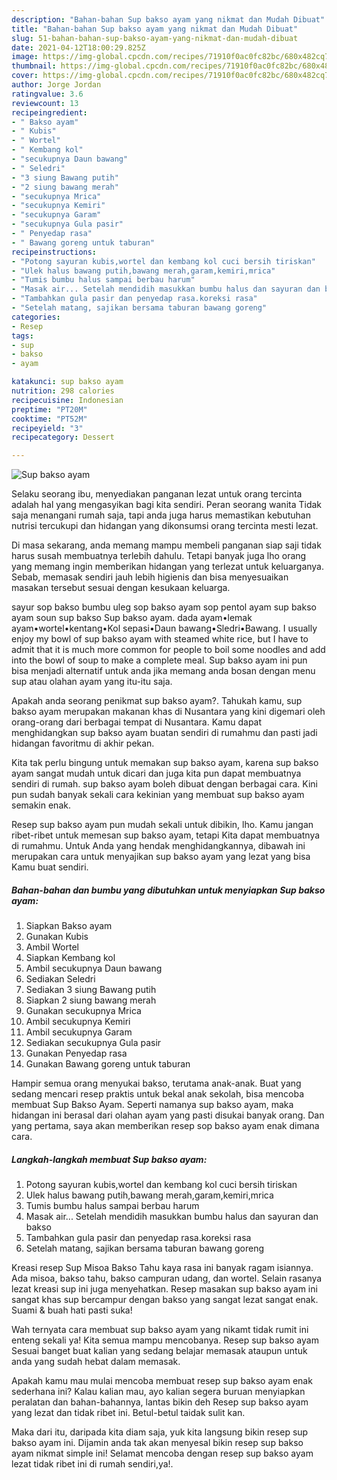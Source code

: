 ```yaml
---
description: "Bahan-bahan Sup bakso ayam yang nikmat dan Mudah Dibuat"
title: "Bahan-bahan Sup bakso ayam yang nikmat dan Mudah Dibuat"
slug: 51-bahan-bahan-sup-bakso-ayam-yang-nikmat-dan-mudah-dibuat
date: 2021-04-12T18:00:29.825Z
image: https://img-global.cpcdn.com/recipes/71910f0ac0fc82bc/680x482cq70/sup-bakso-ayam-foto-resep-utama.jpg
thumbnail: https://img-global.cpcdn.com/recipes/71910f0ac0fc82bc/680x482cq70/sup-bakso-ayam-foto-resep-utama.jpg
cover: https://img-global.cpcdn.com/recipes/71910f0ac0fc82bc/680x482cq70/sup-bakso-ayam-foto-resep-utama.jpg
author: Jorge Jordan
ratingvalue: 3.6
reviewcount: 13
recipeingredient:
- " Bakso ayam"
- " Kubis"
- " Wortel"
- " Kembang kol"
- "secukupnya Daun bawang"
- " Seledri"
- "3 siung Bawang putih"
- "2 siung bawang merah"
- "secukupnya Mrica"
- "secukupnya Kemiri"
- "secukupnya Garam"
- "secukupnya Gula pasir"
- " Penyedap rasa"
- " Bawang goreng untuk taburan"
recipeinstructions:
- "Potong sayuran kubis,wortel dan kembang kol cuci bersih tiriskan"
- "Ulek halus bawang putih,bawang merah,garam,kemiri,mrica"
- "Tumis bumbu halus sampai berbau harum"
- "Masak air... Setelah mendidih masukkan bumbu halus dan sayuran dan bakso"
- "Tambahkan gula pasir dan penyedap rasa.koreksi rasa"
- "Setelah matang, sajikan bersama taburan bawang goreng"
categories:
- Resep
tags:
- sup
- bakso
- ayam

katakunci: sup bakso ayam 
nutrition: 298 calories
recipecuisine: Indonesian
preptime: "PT20M"
cooktime: "PT52M"
recipeyield: "3"
recipecategory: Dessert

---
```



![Sup bakso ayam](https://img-global.cpcdn.com/recipes/71910f0ac0fc82bc/680x482cq70/sup-bakso-ayam-foto-resep-utama.jpg)

Selaku seorang ibu, menyediakan panganan lezat untuk orang tercinta adalah hal yang mengasyikan bagi kita sendiri. Peran seorang  wanita Tidak saja menangani rumah saja, tapi anda juga harus memastikan kebutuhan nutrisi tercukupi dan hidangan yang dikonsumsi orang tercinta mesti lezat.

Di masa  sekarang, anda memang mampu membeli panganan siap saji tidak harus susah membuatnya terlebih dahulu. Tetapi banyak juga lho orang yang memang ingin memberikan hidangan yang terlezat untuk keluarganya. Sebab, memasak sendiri jauh lebih higienis dan bisa menyesuaikan masakan tersebut sesuai dengan kesukaan keluarga. 

sayur sop bakso bumbu uleg sop bakso ayam sop pentol ayam sup bakso ayam soun sup bakso Sup bakso ayam. dada ayam•lemak ayam•wortel•kentang•Kol sepasi•Daun bawang•Sledri•Bawang. I usually enjoy my bowl of sup bakso ayam with steamed white rice, but I have to admit that it is much more common for people to boil some noodles and add into the bowl of soup to make a complete meal. Sup bakso ayam ini pun bisa menjadi alternatif untuk anda jika memang anda bosan dengan menu sup atau olahan ayam yang itu-itu saja.

Apakah anda seorang penikmat sup bakso ayam?. Tahukah kamu, sup bakso ayam merupakan makanan khas di Nusantara yang kini digemari oleh orang-orang dari berbagai tempat di Nusantara. Kamu dapat menghidangkan sup bakso ayam buatan sendiri di rumahmu dan pasti jadi hidangan favoritmu di akhir pekan.

Kita tak perlu bingung untuk memakan sup bakso ayam, karena sup bakso ayam sangat mudah untuk dicari dan juga kita pun dapat membuatnya sendiri di rumah. sup bakso ayam boleh dibuat dengan berbagai cara. Kini pun sudah banyak sekali cara kekinian yang membuat sup bakso ayam semakin enak.

Resep sup bakso ayam pun mudah sekali untuk dibikin, lho. Kamu jangan ribet-ribet untuk memesan sup bakso ayam, tetapi Kita dapat membuatnya di rumahmu. Untuk Anda yang hendak menghidangkannya, dibawah ini merupakan cara untuk menyajikan sup bakso ayam yang lezat yang bisa Kamu buat sendiri.

<!--inarticleads1-->

##### Bahan-bahan dan bumbu yang dibutuhkan untuk menyiapkan Sup bakso ayam:

1. Siapkan  Bakso ayam
1. Gunakan  Kubis
1. Ambil  Wortel
1. Siapkan  Kembang kol
1. Ambil secukupnya Daun bawang
1. Sediakan  Seledri
1. Sediakan 3 siung Bawang putih
1. Siapkan 2 siung bawang merah
1. Gunakan secukupnya Mrica
1. Ambil secukupnya Kemiri
1. Ambil secukupnya Garam
1. Sediakan secukupnya Gula pasir
1. Gunakan  Penyedap rasa
1. Gunakan  Bawang goreng untuk taburan


Hampir semua orang menyukai bakso, terutama anak-anak. Buat yang sedang mencari resep praktis untuk bekal anak sekolah, bisa mencoba membuat Sup Bakso Ayam. Seperti namanya sup bakso ayam, maka hidangan ini berasal dari olahan ayam yang pasti disukai banyak orang. Dan yang pertama, saya akan memberikan resep sop bakso ayam enak dimana cara. 

<!--inarticleads2-->

##### Langkah-langkah membuat Sup bakso ayam:

1. Potong sayuran kubis,wortel dan kembang kol cuci bersih tiriskan
1. Ulek halus bawang putih,bawang merah,garam,kemiri,mrica
1. Tumis bumbu halus sampai berbau harum
1. Masak air... Setelah mendidih masukkan bumbu halus dan sayuran dan bakso
1. Tambahkan gula pasir dan penyedap rasa.koreksi rasa
1. Setelah matang, sajikan bersama taburan bawang goreng


Kreasi resep Sup Misoa Bakso Tahu kaya rasa ini banyak ragam isiannya. Ada misoa, bakso tahu, bakso campuran udang, dan wortel. Selain rasanya lezat kreasi sup ini juga menyehatkan. Resep masakan sup bakso ayam ini sangat khas sup bercampur dengan bakso yang sangat lezat sangat enak. Suami &amp; buah hati pasti suka! 

Wah ternyata cara membuat sup bakso ayam yang nikamt tidak rumit ini enteng sekali ya! Kita semua mampu mencobanya. Resep sup bakso ayam Sesuai banget buat kalian yang sedang belajar memasak ataupun untuk anda yang sudah hebat dalam memasak.

Apakah kamu mau mulai mencoba membuat resep sup bakso ayam enak sederhana ini? Kalau kalian mau, ayo kalian segera buruan menyiapkan peralatan dan bahan-bahannya, lantas bikin deh Resep sup bakso ayam yang lezat dan tidak ribet ini. Betul-betul taidak sulit kan. 

Maka dari itu, daripada kita diam saja, yuk kita langsung bikin resep sup bakso ayam ini. Dijamin anda tak akan menyesal bikin resep sup bakso ayam nikmat simple ini! Selamat mencoba dengan resep sup bakso ayam lezat tidak ribet ini di rumah sendiri,ya!.

